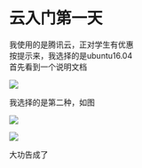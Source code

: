 # 

# 

# 云入门第一天

我使用的是腾讯云，正对学生有优惠  
按提示来，我选择的是ubuntu16.04  
首先看到一个说明文档

![](https://wx3.sinaimg.cn/large/0071Dyx4gy1fw4o9offuzj30nn0oawgq.jpg)

我选择的是第二种，如图

![](https://wx3.sinaimg.cn/large/0071Dyx4gy1fw4o9oz8tlj30k807jmyc.jpg)

![](https://wx1.sinaimg.cn/large/0071Dyx4gy1fw4o9oqh8yj30kb08hmyi.jpg)

大功告成了

